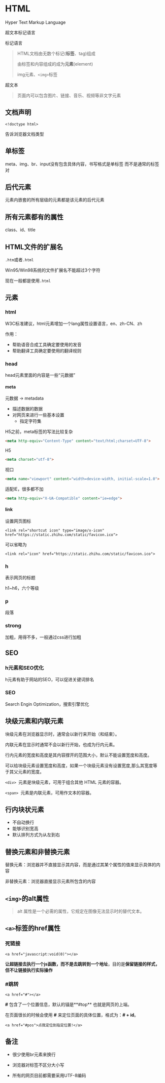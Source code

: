 # HTML

Hyper Text Markup Language

超文本标记语言

标记语言

> HTML文档由无数个标记(**标签**、tag)组成
>
> 由标签和内容组成的成为**元素**(element)
>
> img元素、`<img>`标签

超文本

>页面内可以包含图片、链接、音乐、视频等非文字元素

## 文档声明

`<!doctype html>`

告诉浏览器文档类型

## 单标签

meta、img、br、input没有包含具体内容，书写格式是单标签 而不是通常的标签对

## 后代元素

元素内嵌套的所有层级的元素都是该元素的后代元素

## 所有元素都有的属性

class、id、title

## HTML文件的扩展名

`.htm`或者`.html`

Win95/Win98系统的文件扩展名不能超过3个字符

现在一般都是使用`.html`

## 元素

### html

W3C标准建议，html元素增加一个lang属性设置语言，en、zh-CN、zh

作用：

* 帮助语音合成工具确定要使用的发音
* 帮助翻译工具确定要使用的翻译规则

### head

head元素里面的内容是一些“元数据”

#### meta

元数据 -> metadata

* 描述数据的数据
* 对网页来进行一些基本设置
  * 指定字符集

H5之前，meta标签的写法比较复杂

```html
<meta http-equiv="Content-Type" content="text/html;charset=UTF-8">
```

H5

```html
<meta charset="utf-8">
```

视口

```html
<meta name="viewport" content="width=device-width, initial-scale=1.0">
```

适配IE，很多都不加

```html
<meta http-equiv="X-UA-Compatible" content="ie=edge">
```

#### link

设置网页图标

`<link rel="shortcut icon" type="image/x-icon" href="https://static.zhihu.com/static/favicon.ico">`

可以省略为

`<link rel="icon" href="https://static.zhihu.com/static/favicon.ico">`

### h

表示网页的标题

h1~h6，六个等级

### p

段落

### strong

加粗，用得不多，一般通过css进行加粗

## SEO

### h元素和SEO优化

h元素有助于网站的SEO，可以促进关键词排名

### SEO

Search Engin Optimization，搜索引擎优化

## 块级元素和内联元素

块级元素在浏览器显示时，通常会以新行来开始（和结束）。

内联元素在显示时通常不会以新行开始，也成为行内元素。

行内元素的宽度和高度是其内容撑开的范围大小，默认不能设置宽度和高度。

可以给块级元素设置宽度和高度，如果一个块级元素没有设置宽度,那么其宽度等于其父元素的宽度。

`<div> `元素是块级元素，可用于组合其他 HTML 元素的容器。

`<span> `元素是内联元素，可用作文本的容器。

## 行内块状元素

- 不自动换行
- 能够识别宽高
- 默认排列方式为从左到右

## 替换元素和非替换元素

替换元素：浏览器并不直接显示其内容，而是通过其某个属性的值来显示具体的内容

非替换元素：浏览器直接显示元素所包含的内容

## `<img>`的alt属性

> alt 属性是一个必需的属性，它规定在图像无法显示时的替代文本。

## `<a>`标签的href属性

### 死链接

`<a href="javascript:void(0)"></a>`

**让超链接去执行一个js函数，而不是去跳转到一个地址**，目的是**保留链接的样式，但不让链接执行实际操作**

### #跳转

`<a href="#"></a>`

**#** 包含了一个位置信息，默认的锚是**#top** 也就是网页的上端。

在页面很长的时候会使用 **#** 来定位页面的具体位置，格式为：**# + id**。

`<a href="#pos">点我定位到指定位置!</a>`

## 备注

* 很少使用br元素来换行

* 浏览器对标签不区分大小写
* 所有的网页目前都需要采用UTF-8编码